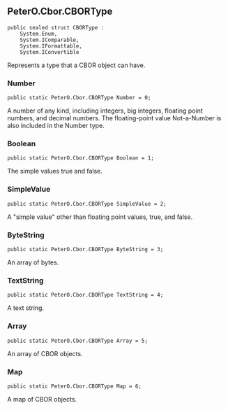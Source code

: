 ## PeterO.Cbor.CBORType

    public sealed struct CBORType :
        System.Enum,
        System.IComparable,
        System.IFormattable,
        System.IConvertible

Represents a type that a CBOR object can have.

### Number

    public static PeterO.Cbor.CBORType Number = 0;

A number of any kind, including integers, big integers, floating point numbers, and decimal numbers. The floating-point value Not-a-Number is also included in the Number type.

### Boolean

    public static PeterO.Cbor.CBORType Boolean = 1;

The simple values true and false.

### SimpleValue

    public static PeterO.Cbor.CBORType SimpleValue = 2;

A "simple value" other than floating point values, true, and false.

### ByteString

    public static PeterO.Cbor.CBORType ByteString = 3;

An array of bytes.

### TextString

    public static PeterO.Cbor.CBORType TextString = 4;

A text string.

### Array

    public static PeterO.Cbor.CBORType Array = 5;

An array of CBOR objects.

### Map

    public static PeterO.Cbor.CBORType Map = 6;

A map of CBOR objects.
